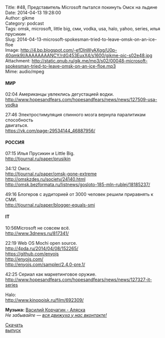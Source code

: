 Title: #48, Представитель Microsoft пытался покинуть Омск на льдине  
Date: 2014-04-13 19:28:00  
Author: gikme  
Category: podcast  
Tags: omsk, microsoft, little big, сми, vodka, usa, halo, yahoo, series, илья прусикин  
Slug: 2014-04-13-microsoft-spokesman-tried-to-leave-omsk-on-an-ice-floe  
Image: http://4.bp.blogspot.com/-efDInWyAXgg/U0p-40qmk9I/AAAAAAAANCY/rdG453EuxX4/s1600/gikme-pic-s02e48.jpg  
Attachment: http://static.qnub.ru/gik.me/mp3/s02/00048-microsoft-spokesman-tried-to-leave-omsk-on-an-ice-floe.mp3  
Mime: audio/mpeg

#### МИР

02:04 Американцы увлеклись дегустацией водки.  
<http://www.hopesandfears.com/hopesandfears/news/news/127509-usa-vodka>

27:46 Электростимуляция спинного мозга вернула паралитикам способность  
двигаться.  
<https://vk.com/page-29534144_46887956/>

#### РОССИЯ

07:15 Илья Прусикин и Little Big.  
<http://tjournal.ru/paper/prusikin>

34:12 Омск.  
<http://tjournal.ru/paper/omsk-gone-extreme>  
<http://omskzdes.ru/society/24140.html>  
<http://omsk.bezformata.ru/listnews/gosloto-185-mln-rublej/18185237/>

49:16 Блогеров с аудиторией от 3000 человек решили приравнять к СМИ.  
<http://tjournal.ru/paper/blogger-equals-smi>

#### IT

10:56Microsoft не совсем всё.  
<http://www.3dnews.ru/817341/>

22:19 Web OS Mochi open source.  
<http://4pda.ru/2014/04/08/152265/>  
<https://github.com/enyojs>  
<http://enyojs.com/>  
<http://enyojs.com/sampler/2.4.0-pre.1/>

42:25 Сериал как маркетинговое оружие.  
<http://www.hopesandfears.com/hopesandfears/news/news/127327-it-series>

Halo:   
<http://www.kinopoisk.ru/film/692309/>

**Музыка:** [Василий Корчагин - Аляска](http://vk.com/bacc3)  
*Не забывайте — [вся движуха у нас вконтакте!](http://vk.com/gikme)*

[Скачать  
выпуск](http://static.qnub.ru/gik.me/mp3/s02/00048-microsoft-spokesman-tried-to-leave-omsk-on-an-ice-floe.mp3)

